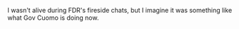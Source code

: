 I wasn't alive during FDR's fireside chats, but I imagine it was something like what Gov Cuomo is doing now.
